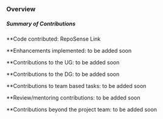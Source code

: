 ### Overview
##### Summary of Contributions

**Code contributed: RepoSense Link

**Enhancements implemented: to be added soon

**Contributions to the UG: to be added soon

**Contributions to the DG: to be added soon

**Contributions to team based tasks: to be added soon

**Review/mentoring contributions: to be added soon

**Contributions beyond the project team: to be added soon
